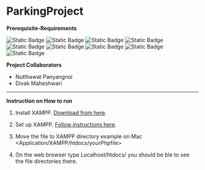 # ParkingProject

**Prerequisite-Requirements**

![Static Badge](https://img.shields.io/badge/mySQL-Blue?style=plastic&logo=mySQL)
![Static Badge](https://img.shields.io/badge/Progres-blue?logo=PostgresSQL)
![Static Badge](https://img.shields.io/badge/XAMPP-white?logo=XAMPP)
![Static Badge](https://img.shields.io/badge/PHP-purple?logo=PHP)
![Static Badge](https://img.shields.io/badge/HTML-pink?logo=HTML)
![Static Badge](https://img.shields.io/badge/CSS-orange?logo=CSS)
![Static Badge](https://img.shields.io/badge/MySQL%20server-Blue?logo=Blue)
![Static Badge](https://img.shields.io/badge/Postgest%20Server-lightblue?logo=Elephant)
![Static Badge](https://img.shields.io/badge/Javascript-%20black?logo=javascript)


**Project Collaborators**
- Nutthawat Panyangnoi
- Divak Maheshwari

----

**Instruction on How to run**

1. Install XAMPP.  [Download from here](https://www.apachefriends.org/index.html).

2.  Set up XAMPP.  [Follow instructions here](http://sustainablewebdesign.com/book/resources/xampp/).

3.  Move the file to XAMPP directory example on Mac <Application/XAMPP/htdocs/yourPhpfile>
   
4. On the web browser type Localhost/htdocs/ you should be ble to see the file directories there. 




